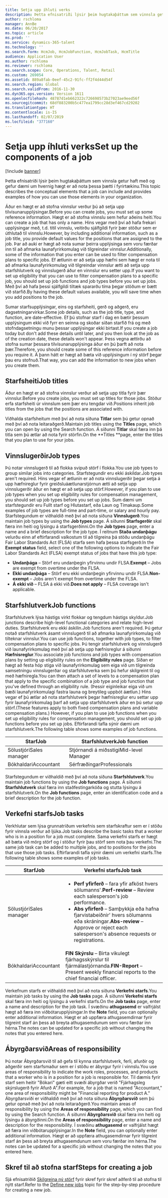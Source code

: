 ```yaml
---
title: Setja upp íhluti verks
description: Þetta efnisatriði lýsir þeim hugtakaþáttum sem vinnsla getur haft með og gefur dæmi um hvernig hægt er að nota þessa þætti í fyrirtækinu.
author: rschloma
manager: AnnBe
ms.date: 06/20/2017
ms.topic: article
ms.prod: ''
ms.service: dynamics-365-talent
ms.technology: ''
ms.search.form: HcmJob, HcmJobFunction, HcmJobTask, HcmTitle
audience: Application User
ms.author: rschloma
ms.reviewer: rschloma
ms.search.scope: Core, Operations, Talent, Retail
ms.custom: 269054
ms.assetid: 889a8fab-0eef-45c2-91fc-ff2f4d44d54f
ms.search.region: Global
ms.search.validFrom: 2016-11-30
ms.dyn365.ops.version: Version 1611
ms.openlocfilehash: 48787d1eb662322c726698573b27023ae9eed56f
ms.sourcegitcommit: 68df883200b5c477ea1799cc28d3ef467cd29202
ms.translationtype: HT
ms.contentlocale: is-IS
ms.lasthandoff: 02/07/2019
ms.locfileid: "377160"
---
```

# <a name="set-up-the-components-of-a-job"></a><span data-ttu-id="6e0c1-103">Setja upp íhluti verks</span><span class="sxs-lookup"><span data-stu-id="6e0c1-103">Set up the components of a job</span></span>

[!include [banner](includes/banner.md)]


<span data-ttu-id="6e0c1-104">Þetta efnisatriði lýsir þeim hugtakaþáttum sem vinnsla getur haft með og gefur dæmi um hvernig hægt er að nota þessa þætti í fyrirtækinu.</span><span class="sxs-lookup"><span data-stu-id="6e0c1-104">This topic describes the conceptual elements that a job can include and provides examples of how you can use those elements in your organization.</span></span> 

<span data-ttu-id="6e0c1-105">Áður en hægt er að stofna vinnslur verður þú að setja upp tilvísunarupplýsingar.</span><span class="sxs-lookup"><span data-stu-id="6e0c1-105">Before you can create jobs, you must set up some reference information.</span></span> <span data-ttu-id="6e0c1-106">Hægt er að stofna vinnslu sem hefur aðeins heiti.</span><span class="sxs-lookup"><span data-stu-id="6e0c1-106">You can create a job that has only a name.</span></span> <span data-ttu-id="6e0c1-107">Hins vegar með því að hafa frekari upplýsingar með, t.d. titil vinnslu, veitirðu sjálfgildi fyrir þær stöður sem er úthlutað til vinnslu.</span><span class="sxs-lookup"><span data-stu-id="6e0c1-107">However, by including additional information, such as a job title, you provide default values for the positions that are assigned to the job.</span></span> <span data-ttu-id="6e0c1-108">Þar að auki er hægt að nota sumar þeirra upplýsinga sem voru færðar inn til að afmarka launafyrirkomulag við tilgreindar vinnslur.</span><span class="sxs-lookup"><span data-stu-id="6e0c1-108">Additionally, some of the information that you enter can be used to filter compensation plans to specific jobs.</span></span> <span data-ttu-id="6e0c1-109">Ef ætlunin er að setja upp hæfni sem hægt er nota til að afmarka launafyrirkomulag við tilgreindar vinnslur ætti að setja upp starfshlutverk og vinnslugerð áður en vinnslur eru setter upp.</span><span class="sxs-lookup"><span data-stu-id="6e0c1-109">If you want to set up eligibility that you can use to filter compensation plans to a specific job, you should set up job functions and job types before you set up jobs.</span></span> <span data-ttu-id="6e0c1-110">Með því að hafa þessi sjálfgildi tiltæk spararðu tíma þegar stöðum er bætt við starfið.</span><span class="sxs-lookup"><span data-stu-id="6e0c1-110">By having these default values available, you will save time when you add positions to the job.</span></span> 

<span data-ttu-id="6e0c1-111">Sumar starfsupplýsingar, eins og starfsheiti, gerð og aðgerð, eru dagsetningarvirkar.</span><span class="sxs-lookup"><span data-stu-id="6e0c1-111">Some job details, such as the job title, type, and function, are date-effective.</span></span> <span data-ttu-id="6e0c1-112">Ef þú stofnar starf í dag en bætir þessum upplýsingum ekki við fyrr en seinna og skoðar síðan starfið frá og með stofndagsetningu munu þessar upplýsingar ekki birtast.</span><span class="sxs-lookup"><span data-stu-id="6e0c1-112">If you create a job today but don't add these details until later, and you then look at the job as of the creation date, these details won't appear.</span></span> <span data-ttu-id="6e0c1-113">Þess vegna ættirðu að stofna sumar þessara tilvísunarupplýsinga áður en þú þarft að nota þær.</span><span class="sxs-lookup"><span data-stu-id="6e0c1-113">Therefore, you should create some of this reference information before you require it.</span></span> <span data-ttu-id="6e0c1-114">Á þann hátt er hægt að bæta við upplýsingum í ný störf þegar þau eru stofnuð.</span><span class="sxs-lookup"><span data-stu-id="6e0c1-114">That way, you can add the information to new jobs when you create them.</span></span>

## <a name="job-titles"></a><span data-ttu-id="6e0c1-115">Starfsheiti</span><span class="sxs-lookup"><span data-stu-id="6e0c1-115">Job titles</span></span>
<span data-ttu-id="6e0c1-116">Áður en hægt er að stofna vinnslur verður að setja upp titla fyrir þær vinnslur.</span><span class="sxs-lookup"><span data-stu-id="6e0c1-116">Before you create jobs, you must set up titles for those jobs.</span></span> <span data-ttu-id="6e0c1-117">Stöður erfa starfsheiti úr vinnslum sem þær eru tengdar við.</span><span class="sxs-lookup"><span data-stu-id="6e0c1-117">Positions inherit job titles from the jobs that the positions are associated with.</span></span> 

<span data-ttu-id="6e0c1-118">Viðhalda starfsheitum með því að nota síðuna **Titlar** sem þú getur opnað með því að nota leitaraðgerð.</span><span class="sxs-lookup"><span data-stu-id="6e0c1-118">Maintain job titles using the **Titles** page, which you can open by using the Search function.</span></span> <span data-ttu-id="6e0c1-119">Á síðunni **Titlar** skal færa inn þá titla sem þú ætlar að nota fyrir störfin.</span><span class="sxs-lookup"><span data-stu-id="6e0c1-119">On the \*\*Titles \*\*page, enter the titles that you plan to use for your jobs.</span></span>

## <a name="job-types"></a><span data-ttu-id="6e0c1-120">Vinnslugerðir</span><span class="sxs-lookup"><span data-stu-id="6e0c1-120">Job types</span></span>
<span data-ttu-id="6e0c1-121">Þú notar vinnslugerð til að flokka svipuð störf í flokka.</span><span class="sxs-lookup"><span data-stu-id="6e0c1-121">You use job types to group similar jobs into categories.</span></span> <span data-ttu-id="6e0c1-122">Starfstegundir eru ekki áskildar.</span><span class="sxs-lookup"><span data-stu-id="6e0c1-122">Job types aren't required.</span></span> <span data-ttu-id="6e0c1-123">Hins vegar ef ætlunin er að nota vinnslugerðir þegar setja á upp hæfnireglur fyrir greiðsluáætlunarstjórnun ætti að setja upp vinnslugerðir áður en hægt er að setja upp störf.</span><span class="sxs-lookup"><span data-stu-id="6e0c1-123">However, if you plan to use job types when you set up eligibility rules for compensation management, you should set up job types before you set up jobs.</span></span> <span data-ttu-id="6e0c1-124">Sum dæmi um starfstegundir eru Fullt starf og Hlutastarf, eða Laun og Tímakaup.</span><span class="sxs-lookup"><span data-stu-id="6e0c1-124">Some examples of job types are full-time and part-time, or salary and hourly pay.</span></span> <span data-ttu-id="6e0c1-125">Starfstegundum er viðhaldið með því að nota síðuna **Vinnslugerð**.</span><span class="sxs-lookup"><span data-stu-id="6e0c1-125">You maintain job types by using the **Job types** page.</span></span> <span data-ttu-id="6e0c1-126">Á síðunni **Starfsgerðir** skal færa inn heiti og lýsingu á starfsgerðinni.</span><span class="sxs-lookup"><span data-stu-id="6e0c1-126">On the **Job types** page, enter a name and a brief description for the job type.</span></span> <span data-ttu-id="6e0c1-127">Í reitnum **Staða undanþágu** velurðu einn af eftirfarandi valkostum til að tilgreina þá stöðu undanþágu Fair Labor Standards Act (FLSA) starfa sem hafa þessa starfsgerð:</span><span class="sxs-lookup"><span data-stu-id="6e0c1-127">In the **Exempt status** field, select one of the following options to indicate the Fair Labor Standards Act (FLSA) exempt status of jobs that have this job type:</span></span>

-   <span data-ttu-id="6e0c1-128">**Undanþága** – Störf eru undanþegin yfirvinnu undir FLSA.</span><span class="sxs-lookup"><span data-stu-id="6e0c1-128">**Exempt** – Jobs are exempt from overtime under the FLSA.</span></span>
-   <span data-ttu-id="6e0c1-129">**Ekki undanþága** – Störf eru ekki undanþegin yfirvinnu undir FLSA.</span><span class="sxs-lookup"><span data-stu-id="6e0c1-129">**Non-exempt** – Jobs aren't exempt from overtime under the FLSA.</span></span>
-   <span data-ttu-id="6e0c1-130">**Á ekki við** – FLSA á ekki við.</span><span class="sxs-lookup"><span data-stu-id="6e0c1-130">**Does not apply** – FLSA coverage isn't applicable.</span></span>

## <a name="job-functions"></a><span data-ttu-id="6e0c1-131">Starfshlutverk</span><span class="sxs-lookup"><span data-stu-id="6e0c1-131">Job functions</span></span>
<span data-ttu-id="6e0c1-132">Starfshlutverk lýsa hástigs virkt flokkar og tengdum hástigs skyldur.</span><span class="sxs-lookup"><span data-stu-id="6e0c1-132">Job junctions describe high-level functional categories and relate high-level duties.</span></span> <span data-ttu-id="6e0c1-133">Starfshlutverk eru ekki áskilin.</span><span class="sxs-lookup"><span data-stu-id="6e0c1-133">Job functions aren't required.</span></span> <span data-ttu-id="6e0c1-134">Þú getur notað starfshlutverk ásamt vinnslugerð til að afmarka launafyrirkomulag við tilteknar vinnslur.</span><span class="sxs-lookup"><span data-stu-id="6e0c1-134">You can use job functions, together with job types, to filter compensation plans to specific jobs.</span></span> <span data-ttu-id="6e0c1-135">Þú tengir starfshlutverk og vinnslugerð við launafyrirkomulag með því að setja upp hæfnisreglur á síðunni **Hæfnisreglur**.</span><span class="sxs-lookup"><span data-stu-id="6e0c1-135">You associate job functions and job types with compensation plans by setting up eligibility rules on the **Eligibility rules** page.</span></span> <span data-ttu-id="6e0c1-136">Síðan er hægt að festa hóp stiga við launafyrirkomulag sem eiga við um tilgreinda samsetningu vinnslugerðar og starfshlutverka sem þú hefur skilgreint til og með hæfniregla.</span><span class="sxs-lookup"><span data-stu-id="6e0c1-136">You can then attach a set of levels to a compensation plan that apply to the specific combination of a job type and job function that you've defined through an eligibility rule.</span></span> <span data-ttu-id="6e0c1-137">(Þessir eiginleikar eiga við um bæði launafyrirkomulagi fastra launa og breytileg uppbót áætlun.) Hins vegar ef þú ætlar að nota starfshlutverk þegar hæfnisreglur eru settar upp fyrir launafyrirkomulag þarf að setja upp starfshlutverk áður en þú setur upp störf.</span><span class="sxs-lookup"><span data-stu-id="6e0c1-137">(These features apply to both fixed compensation plans and variable compensation plans.) However, if you plan to use job functions when you set up eligibility rules for compensation management, you should set up job functions before you set up jobs.</span></span> <span data-ttu-id="6e0c1-138">Eftirfarandi tafla sýnir dæmi um starfshlutverk.</span><span class="sxs-lookup"><span data-stu-id="6e0c1-138">The following table shows some examples of job functions.</span></span>

| <span data-ttu-id="6e0c1-139">Starf</span><span class="sxs-lookup"><span data-stu-id="6e0c1-139">Job</span></span>           | <span data-ttu-id="6e0c1-140">Starfshlutverk</span><span class="sxs-lookup"><span data-stu-id="6e0c1-140">Job function</span></span>         |
|---------------|----------------------|
| <span data-ttu-id="6e0c1-141">Sölustjóri</span><span class="sxs-lookup"><span data-stu-id="6e0c1-141">Sales manager</span></span> | <span data-ttu-id="6e0c1-142">Stjórnandi á miðsstigi</span><span class="sxs-lookup"><span data-stu-id="6e0c1-142">Mid-level Manager</span></span>    |
| <span data-ttu-id="6e0c1-143">Bókhaldari</span><span class="sxs-lookup"><span data-stu-id="6e0c1-143">Accountant</span></span>    | <span data-ttu-id="6e0c1-144">Sérfræðingar</span><span class="sxs-lookup"><span data-stu-id="6e0c1-144">Professionals</span></span>        |

<span data-ttu-id="6e0c1-145">Starfstegundum er viðhaldið með því að nota síðuna **Starfshlutverk**.</span><span class="sxs-lookup"><span data-stu-id="6e0c1-145">You maintain job functions by using the **Job functions** page.</span></span> <span data-ttu-id="6e0c1-146">Á síðunni **Starfshlutverk** skal færa inn staðfestingarkóða og stutta lýsingu á starfshlutverk.</span><span class="sxs-lookup"><span data-stu-id="6e0c1-146">On the **Job functions** page, enter an identification code and a brief description for the job function.</span></span>

## <a name="job-tasks"></a><span data-ttu-id="6e0c1-147">Verkefni starfs</span><span class="sxs-lookup"><span data-stu-id="6e0c1-147">Job tasks</span></span>
<span data-ttu-id="6e0c1-148">Verkhlutar sem lýsa grunnatriðum verkefnis sem starfskraftur sem er í stöðu fyrir vinnsla verður að ljúka.</span><span class="sxs-lookup"><span data-stu-id="6e0c1-148">Job tasks describe the basic tasks that a worker who is in a position for a job must complete.</span></span> <span data-ttu-id="6e0c1-149">Sama verkefni starfs er hægt að bæta við mörg störf og í stöður fyrir þau störf sem nota þau verkefni.</span><span class="sxs-lookup"><span data-stu-id="6e0c1-149">The same job task can be added to multiple jobs, and to positions for the jobs that use those job tasks.</span></span> <span data-ttu-id="6e0c1-150">Eftirfarandi tafla sýnir dæmi um verkefni starfs.</span><span class="sxs-lookup"><span data-stu-id="6e0c1-150">The following table shows some examples of job tasks.</span></span>

<table>
<thead>
<tr class="header">
<th><span data-ttu-id="6e0c1-151">Starf</span><span class="sxs-lookup"><span data-stu-id="6e0c1-151">Job</span></span></th>
<th><span data-ttu-id="6e0c1-152">Verkefni starfs</span><span class="sxs-lookup"><span data-stu-id="6e0c1-152">Job task</span></span></th>
</tr>
</thead>
<tbody>
<tr class="odd">
<td><span data-ttu-id="6e0c1-153">Sölustjóri</span><span class="sxs-lookup"><span data-stu-id="6e0c1-153">Sales manager</span></span></td>
<td><ul>
<li><span data-ttu-id="6e0c1-154"><strong>Perf yfirferð</strong> – fara yfir afköst hvers sölumanns&#39;.</span><span class="sxs-lookup"><span data-stu-id="6e0c1-154"><strong>Perf-review</strong> – Review each salesperson&#39;s job performance.</span></span></li>
<li><span data-ttu-id="6e0c1-155"><strong>Abs yfirferð</strong> – Samþykkja eða hafna fjarvistabeiðnir&#39; hvers sölumanns eða skráningar.</span><span class="sxs-lookup"><span data-stu-id="6e0c1-155"><strong>Abs-review</strong> – Approve or reject each salesperson&#39;s absence requests or registrations.</span></span></li>
</ul></td>
</tr>
<tr class="even">
<td><span data-ttu-id="6e0c1-156">Bókhaldari</span><span class="sxs-lookup"><span data-stu-id="6e0c1-156">Accountant</span></span></td>
<td><span data-ttu-id="6e0c1-157"><strong>FIN Skýrslu</strong> – Birta vikulegt fjárhagsskýrslur til fjármálastjórnanda.</span><span class="sxs-lookup"><span data-stu-id="6e0c1-157"><strong>FIN-Report</strong> – Present weekly financial reports to the chief financial officer.</span></span></td>
</tr>
</tbody>
</table>

<span data-ttu-id="6e0c1-158">Verkefnum starfs er viðhaldið með því að nota síðuna **Verkefni starfs**.</span><span class="sxs-lookup"><span data-stu-id="6e0c1-158">You maintain job tasks by using the **Job tasks** page.</span></span> <span data-ttu-id="6e0c1-159">Á síðunni **Verkefni starfs** skal færa inn heiti og lýsingu á verkefni starfs.</span><span class="sxs-lookup"><span data-stu-id="6e0c1-159">On the **Job tasks** page, enter a name and description for the job task.</span></span> <span data-ttu-id="6e0c1-160">Í svæðinu **athugasemd** er valfrjálst hægt að færa inn viðbótarupplýsingar.</span><span class="sxs-lookup"><span data-stu-id="6e0c1-160">In the **Note** field, you can optionally enter additional information.</span></span> <span data-ttu-id="6e0c1-161">Hægt er að uppfæra athugasemdirnar fyrir tilgreint starf án þess að breyta athugasemdunum sem voru færðar inn hérna.</span><span class="sxs-lookup"><span data-stu-id="6e0c1-161">The notes can be updated for a specific job without changing the notes that you entered here.</span></span>

## <a name="areas-of-responsibility"></a><span data-ttu-id="6e0c1-162">Ábyrgðarsvið</span><span class="sxs-lookup"><span data-stu-id="6e0c1-162">Areas of responsibility</span></span>
<span data-ttu-id="6e0c1-163">Þú notar Ábyrgðarsvið til að gefa til kynna starfshlutverk, ferli, afurðir og aðgerðir sem starfsmaður sem er í stöðu er ábyrgur fyrir í vinnslu.</span><span class="sxs-lookup"><span data-stu-id="6e0c1-163">You use areas of responsibility to indicate the work roles, processes, and products that a worker who is in a position for a job is responsible for.</span></span> <span data-ttu-id="6e0c1-164">Til dæmis fyrir starf sem heitir "Bókari" gæti eitt svæði ábyrgðar verið "Fjárhagsleg skýrslugerð fyrir Afurð A".</span><span class="sxs-lookup"><span data-stu-id="6e0c1-164">For example, for a job that is named "Accountant," one area of responsibility might be "Financial reporting for product A."</span></span> <span data-ttu-id="6e0c1-165">Ábyrgðarsviði er viðhaldið með því að nota síðuna **Ábyrgðarsvið** sem þú getur opnað með því að nota leitaraðgerð.</span><span class="sxs-lookup"><span data-stu-id="6e0c1-165">You maintain areas of responsibility by using the **Areas of responsibility** page, which you can find by using the Search function.</span></span> <span data-ttu-id="6e0c1-166">Á síðunni **Ábyrgðarsvið** skal færa inn heiti og lýsingu á ábyrgðinni.</span><span class="sxs-lookup"><span data-stu-id="6e0c1-166">On the **Areas of responsibility** page, enter a name and description for the responsibility.</span></span> <span data-ttu-id="6e0c1-167">Í svæðinu **athugasemd** er valfrjálst hægt að færa inn viðbótarupplýsingar.</span><span class="sxs-lookup"><span data-stu-id="6e0c1-167">In the **Note** field, you can optionally enter additional information.</span></span> <span data-ttu-id="6e0c1-168">Hægt er að uppfæra athugasemdirnar fyrir tilgreint starf án þess að breyta athugasemdunum sem voru færðar inn hérna.</span><span class="sxs-lookup"><span data-stu-id="6e0c1-168">The notes can be updated for a specific job without changing the notes that you entered here.</span></span>

## <a name="steps-for-creating-a-job"></a><span data-ttu-id="6e0c1-169">Skref til að stofna starf</span><span class="sxs-lookup"><span data-stu-id="6e0c1-169">Steps for creating a job</span></span>
<span data-ttu-id="6e0c1-170">Sjá efnisatriðið [Skilgreina ný störf](../fin-and-ops/hr/tasks/define-new-jobs.md) fyrir skref fyrir skref aðferð til að stofna til nýtt starf.</span><span class="sxs-lookup"><span data-stu-id="6e0c1-170">Refer to the [Define new jobs](../fin-and-ops/hr/tasks/define-new-jobs.md) topic for the step-by-step procedure for creating a new job.</span></span> 
